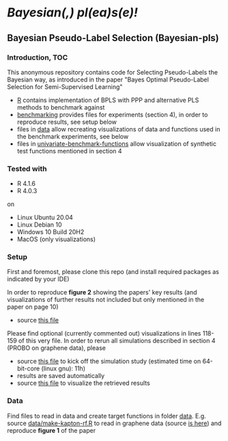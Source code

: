
# *Bayesian(,) pl(ea)s(e)!*

## Bayesian Pseudo-Label Selection (Bayesian-pls) 

### Introduction, TOC
This anonymous repository contains code for Selecting Pseudo-Labels the Bayesian way, as introduced in the paper "Bayes Optimal Pseudo-Label Selection for Semi-Supervised Learning"

* [R](R) contains implementation of BPLS with PPP and alternative PLS methods to benchmark against
* [benchmarking](benchmarking) provides files for experiments (section 4), in order to reproduce results, see setup below
* files in [data](data) allow recreating visualizations of data and functions used in the benchmark experiments, see below
* files in [univariate-benchmark-functions](univariate-benchmark-functions) allow visualization of synthetic test functions mentioned in section 4


### Tested with

- R 4.1.6
- R 4.0.3

on
- Linux Ubuntu 20.04
- Linux Debian 10
- Windows 10 Build 20H2 
- MacOS (only visualizations)


### Setup

First and foremost, please clone this repo (and install required packages as indicated by your IDE)

In order to reproduce **figure 2** showing the papers' key results (and visualizations of further results not included but only mentioned in the paper on page 10) 

* source [this file](benchmarking/viz-probo-all-comparisons.R)  

Please find optional (currently commented out) visualizations in lines 118-159 of this very file. In order to rerun all simulations described in section 4 (PROBO on graphene data), please 

* source [this file](benchmarking/main-PROBO-benchmarking-graphene.R) to kick off the simulation study (estimated time on 64-bit-core (linux gnu): 11h)
* results are saved automatically
* source [this file](benchmarking/viz-glcb-all-comparisons-new.R) to visualize the retrieved results


### Data

Find files to read in data and create target functions in folder [data](data). 
E.g. source [data/make-kapton-rf.R](data/make-kapton-rf.R) to read in graphene data (source [is here](https://www.sciencedirect.com/science/article/abs/pii/S0008622320305285)) and reproduce **figure 1** of the paper


